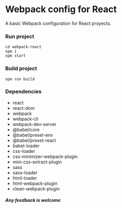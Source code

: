 # Webpack config for React
A basic Webpack configuration for React proyects.

### Run project
```
cd webpack-react
npm i
npm start
```

### Build project
```
npm run build
```

### Dependencies
- react
- react-dom
- webpack
- webpack-cli
- webpack-dev-server
- @babel/core
- @babel/preset-env
- @babel/preset-react
- babel-loader
- css-loader
- css-minimizer-webpack-plugin
- mini-css-extract-plugin
- sass
- sass-loader
- html-loader
- html-webpack-plugin
- clean-webpack-plugin

#### _Any feedback is welcome_
